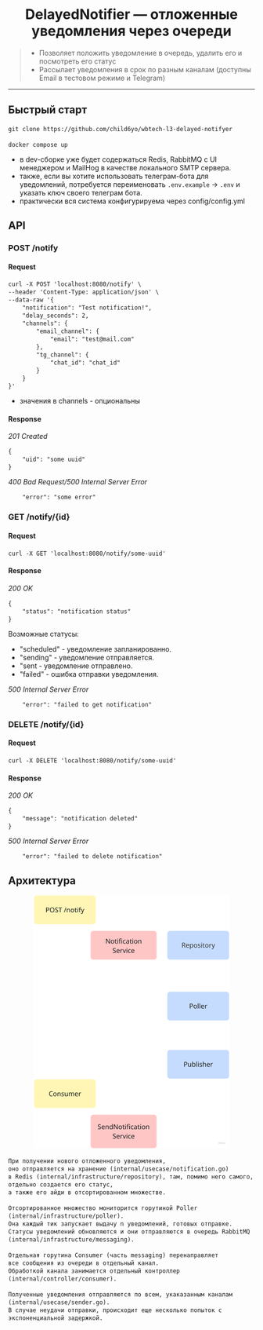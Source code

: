 <h1 align="center">DelayedNotifier — отложенные уведомления через очереди</h1>

> - Позволяет положить уведомление в очередь, удалить его и посмотреть его статус
> - Рассылает уведомления в срок по разным каналам (доступны Email в тестовом режиме и Telegram) 
---

## Быстрый старт 

```
git clone https://github.com/child6yo/wbtech-l3-delayed-notifyer

docker compose up 
```

- в dev-сборке уже будет содержаться Redis, RabbitMQ с UI менеджером и MailHog в качестве локального SMTP сервера.
- также, если вы хотите использовать телеграм-бота для уведомлений, потребуется переименовать `.env.example` -> `.env` и указать ключ своего телеграм бота.
- практически вся система конфигурируема через config/config.yml

## API

### POST /notify

#### Request
```
curl -X POST 'localhost:8080/notify' \
--header 'Content-Type: application/json' \
--data-raw '{
    "notification": "Test notification!",
    "delay_seconds": 2,
    "channels": {
        "email_channel": {
            "email": "test@mail.com"
        },
        "tg_channel": {
            "chat_id": "chat_id"
        }
    }
}'
```
- значения в channels - опциональны

#### Response
*201 Created*
```
{
    "uid": "some uuid"
}
```
*400 Bad Request/500 Internal Server Error*
```
    "error": "some error"
```

### GET /notify/{id}

#### Request
```
curl -X GET 'localhost:8080/notify/some-uuid'
```

#### Response
*200 OK*
```
{
    "status": "notification status"
}
```

Возможные статусы:
- "scheduled" - уведомление запланированно.
- "sending" - уведомление отправляется.
- "sent - уведомление отправлено.
- "failed" - ошибка отправки уведомления.

*500 Internal Server Error*
```
    "error": "failed to get notification"
```

### DELETE /notify/{id}

#### Request
```
curl -X DELETE 'localhost:8080/notify/some-uuid'
```

#### Response
*200 OK*
```
{
    "message": "notification deleted"
}
```

*500 Internal Server Error*
```
    "error": "failed to delete notification"
```

## Архитектура

<div align="center">
<img src="etc\assets\schema.png" width="400" style="flex-shrink: 0;">
</div>

    При получении нового отложенного уведомления, 
    оно отправляется на хранение (internal/usecase/notification.go) 
    в Redis (internal/infrastructure/repository), там, помимо него самого, отдельно создается его статус, 
    а также его айди в отсортированном множестве. 

    Отсортированное множество мониторится горутиной Poller (internal/infrastructure/poller). 
    Она каждый тик запускает выдачу n уведомлений, готовых отправке. 
    Статусы уведомлений обновляются и они отправляются в очередь RabbitMQ (internal/infrastructure/messaging).

    Отдельная горутина Consumer (часть messaging) перенаправляет 
    все сообщения из очереди в отдельный канал. 
    Обработкой канала занимается отдельный контроллер (internal/controller/consumer).

    Полученные уведомления отправляются по всем, укаказанным каналам (internal/usecase/sender.go). 
    В случае неудачи отправки, происходит еще несколько попыток с экспоненциальной задержкой.